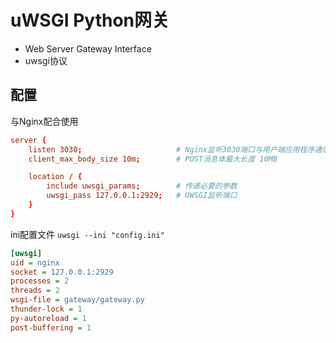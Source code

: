 # uWSGI Python网关

- Web Server Gateway Interface
- uwsgi协议

## 配置

与Nginx配合使用

```conf
server {
    listen 3030;                     # Nginx监听3030端口与用户端应用程序通信
    client_max_body_size 10m;        # POST消息体最大长度 10MB

    location / {
        include uwsgi_params;        # 传递必要的参数
        uwsgi_pass 127.0.0.1:2929;   # UWSGI监听端口
    }
}
```

ini配置文件 `uwsgi --ini "config.ini"`

```ini
[uwsgi]
uid = nginx
socket = 127.0.0.1:2929
processes = 2
threads = 2
wsgi-file = gateway/gateway.py
thunder-lock = 1
py-autoreload = 1
post-buffering = 1
```

